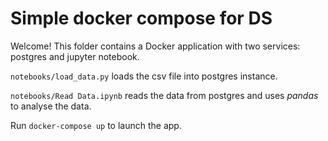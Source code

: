 # Simple docker compose for DS

Welcome! This folder contains a Docker application with two services: postgres and jupyter notebook.

`notebooks/load_data.py` loads the csv file into postgres instance. 

`notebooks/Read Data.ipynb` reads the data from postgres and uses *pandas* to analyse the data.

Run `docker-compose up` to launch the app.